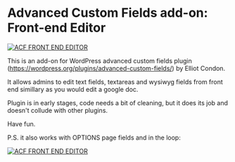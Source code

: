 # Advanced Custom Fields add-on: Front-end Editor

[![ACF FRONT END EDITOR](http://horiondigital.com/hostedimages/acffront0.png)](http://www.youtube.com/watch?v=rb9rsLaDImc)

This is an add-on for WordPress advanced custom fields plugin (https://wordpress.org/plugins/advanced-custom-fields/) by Elliot Condon. 

It allows admins to edit text fields, textareas and wysiwyg fields from front end simillary as you would edit a google doc.

Plugin is in early stages, code needs a bit of cleaning, but it does its job and doesn't collude with other plugins.

Have fun.

P.S. it also works with OPTIONS page fields and in the loop:

[![ACF FRONT END EDITOR](http://horiondigital.com/hostedimages/acffront2.gif)](http://www.youtube.com/watch?v=rb9rsLaDImc)
